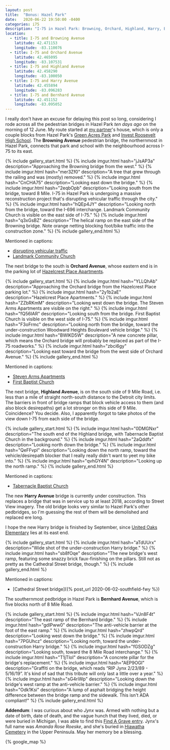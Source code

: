 ```yaml
---
layout: post
title:  "Bonus: Hazel Park"
date:   2020-06-22 19:50:00 -0400
categories: i75
description: "I-75 in Hazel Park: Browning, Orchard, Highland, Harry, Bernhard"
location:
  - title: I-75 and Browning Avenue
    latitude: 42.471153
    longitude: -83.110076
  - title: I-75 and Orchard Avenue
    latitude: 42.465095
    longitude: -83.107531
  - title: I-75 and Highland Avenue
    latitude: 42.458290
    longitude: -83.100050
  - title: I-75 and Harry Avenue
    latitude: 42.455894
    longitude: -83.096283
  - title: I-75 and Bernhard Avenue
    latitude: 42.451152
    longitude: -83.095052
---
```


I really don't have an excuse for delaying this post so long, considering I 
rode across all the pedestrian bridges in Hazel Park *ten days ago* on 
the morning of 12 June. My route started at [my partner]'s house, which is 
only a couple blocks from Hazel Park's [Green Acres Park] and 
[Invest Roosevelt High School]. The **Browning Avenue** pedestrian bridge, 
the northernmost in Hazel Park, connects that park and school with the 
neighbourhood across I-75 to its east.

[my partner]: https://twitter.com/fishsummitTV
[Green Acres Park]: http://oaklandcounty115.com/2018/10/24/explore-green-acres-park-in-hazel-park/
[Invest Roosevelt High School]: https://www.hazelparkschools.org/schools/programs/invest-roosevelt-alternative-high-school/

<!-- fold -->

{% include gallery_start.html %}
{% include imgur.html 
  hash="jJsAP3a" 
  description="Approaching the Browning bridge from the west." %}
{% include imgur.html 
  hash="mer3Zf0" 
  description="A tree that grew through the railing and was (mostly) removed." %}
{% include imgur.html
  hash="CnCHA75"
  description="Looking east down the bridge." %}
{% include imgur.html 
  hash="2eqbOpb"
  description="Looking south from the bridge, toward 8 Mile. I-75 in Hazel Park is undergoing a massive reconstruction project that's disrupting vehicular traffic through the city." %}
{% include imgur.html 
  hash="hQEp4JY" 
  description="Looking north from the bridge, toward the I-696 interchange. Landmark Community Church is visible on the east side of I-75." %}
{% include imgur.html 
  hash="q3xGsBZ" 
  description="The helical ramp on the east side of the Browning bridge. Note orange netting blocking foot/bike traffic into the construction zone." %}
{% include gallery_end.html %}

Mentioned in captions: 
* [disrupting vehicular traffic](https://www.clickondetroit.com/traffic/2020/03/04/i-75-bridge-demolitions-expected-to-cause-traffic-jams-travel-issues-in-hazel-park/)
* [Landmark Community Church](http://www.landmarkcommunity.org/)

The next bridge to the south is **Orchard Avenue**, whose eastern end is 
in the parking lot of [Hazelcrest Place Apartments]. 

[Hazelcrest Place Apartments]: https://www.apartmentguide.com/apartments/Michigan/Hazel-Park/Hazelcrest-Place-Apartments/100034455/

{% include gallery_start.html %}
{% include imgur.html 
  hash="YLLQhAb" 
  description="Approaching the Orchard bridge from the Hazelcrest Place parking lot." %}
{% include imgur.html 
  hash="2y1b2aE" 
  description="Hazelcrest Place Apartments." %}
{% include imgur.html 
  hash="ZZbRKmM" 
  description="Looking west down the bridge. The Steven Arms Apartments are visible on the right." %}
{% include imgur.html
  hash="fQ56IAR"
  description="Looking south from the bridge. First Baptist Church is visible on the west side of I-75." %}
{% include imgur.html 
  hash="F3oFrmc"
  description="Looking north from the bridge, toward the under-construction Woodward Heights Boulevard vehicle bridge." %}
  {% include imgur.html
  hash="BWlKD5W"
  description="A new concrete pillar, which means the Orchard bridge will probably be replaced as part of the I-75 roadworks." %}
{% include imgur.html 
  hash="zbci6gy" 
  description="Looking east toward the bridge from the west side of Orchard Avenue." %}
{% include gallery_end.html %}

Mentioned in captions:
* [Steven Arms Apartments](https://goo.gl/maps/jhFmQBLEtkB5p4uHA)
* [First Baptist Church](https://fbchazelpark.com/)

The next bridge, **Highland Avenue**, is on the south side of 9 Mile Road, 
i.e. less than a mile 
of straight north-south distance to the Detroit city limits. The barriers 
in front of bridge ramps that block vehicle access to them (and also block 
desirepaths) get a lot stronger on this side of 9 Mile. Coincidence? You 
decide. Also, I apparently forgot to take photos of the view down I-75 
from each side of the bridge.

{% include gallery_start.html %}
{% include imgur.html 
  hash="0DMGNxr" 
  description="The south end of the Highland bridge, with Tabernacle Baptist Church in the background." %}
{% include imgur.html 
  hash="2aQddfx" 
  description="Looking north down the bridge." %}
{% include imgur.html
  hash="QeFFvpI"
  description="Looking down the north ramp, toward the vehicle/desirepath blocker that I really really didn't want to yeet my bike into." %}
{% include imgur.html 
  hash="qvhGY4N"
  description="Looking up the north ramp." %}
{% include gallery_end.html %}

Mentioned in captions:
* [Tabernacle Baptist Church](http://www.tbchp.org/)

The new **Harry Avenue** bridge is currently under construction. This replaces 
a bridge that was in service up to at least 2018, according to Street View imagery. The old bridge looks very similar to Hazel Park's other pedbridges, 
so I'm guessing the rest of them will be demolished and replaced ere long.

I hope the new Harry bridge is finished by September, since 
[United Oaks Elementary] lies at its east end.

[United Oaks Elementary]: https://www.hazelparkschools.org/schools/elementary/united-oaks-elementary/

{% include gallery_start.html %}
{% include imgur.html 
  hash="aTdUUrx" 
  description="Wide shot of the under-construction Harry bridge." %}
{% include imgur.html 
  hash="sb8fOqe" 
  description="The new bridge's west ramp, featuring some snazzy brick faux-finishing on the pillars. Still not as pretty as the Cathedral Street bridge, though." %}
{% include gallery_end.html %}

Mentioned in captions:
* [Cathedral Street bridge]({% post_url 2020-06-02-southfield-fwy %})

The southernmost pedbridge in Hazel Park is **Bernhard Avenue**, which is 
five blocks north of 8 Mile Road.

{% include gallery_start.html %}
{% include imgur.html 
  hash="VJn8F4t" 
  description="The east ramp of the Bernhard bridge." %}
{% include imgur.html 
  hash="gdlPww0" 
  description="The anti-vehicle barrier at the foot of the east ramp." %}
{% include imgur.html 
  hash="zhwpQrd" 
  description="Looking west down the bridge." %}
{% include imgur.html
  hash="7PGUhcz"
  description="Looking north, toward the under-construction Harry bridge." %}
{% include imgur.html 
  hash="fGSODZg"
  description="Looking south, toward the 8 Mile Road interchange." %}
{% include imgur.html 
  hash="T1jTloI"
  description="A concrete pillar for the bridge's replacement." %}
{% include imgur.html 
  hash="AEP9OGI"
  description="Graffiti on the bridge, which reads &ldquo;RIP Jynx 2/23/89 - 5/16/19&rdquo;. It's kind of sad that this tribute will only last a little over a year." %}
{% include imgur.html 
  hash="sG4riWp"
  description="Looking down the bridge's west ramp at the anti-vehicle barrier." %}
{% include imgur.html 
  hash="Odk1Ksi"
  description="A lump of asphalt bridging the height difference between the bridge ramp and the sidewalk. This isn't ADA compliant!" %}
{% include gallery_end.html %}

**Addendum**: I was curious about who *Jynx* was. Armed with nothing but a 
date of birth, date of death, and the vague hunch that they lived, died, or 
were buried in Michigan, I was able to find this [Find A Grave entry]. 
Jynx's full name was *Amanda Rose Roeske*, and she's buried in [Hiawatha Cemetery]
in the Upper Peninsula. May her memory be a blessing.

[Find A Grave entry]: https://www.findagrave.com/memorial/203751536/amanda-rose-roeske
[Hiawatha Cemetery]: https://www.findagrave.com/cemetery/702/hiawatha-cemetery

{% google_map %}